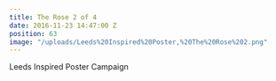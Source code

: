 ```yaml
---
title: The Rose 2 of 4
date: 2016-11-23 14:47:00 Z
position: 63
image: "/uploads/Leeds%20Inspired%20Poster,%20The%20Rose%202.png"
---
```


Leeds Inspired Poster Campaign